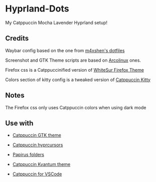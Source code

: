 
# Hyprland-Dots
My Catppuccin Mocha Lavender Hyprland setup!



## Credits

Waybar config based on the one from [m4xshen's dotfiles](https://github.com/m4xshen/dotfiles)


Screenshot and GTK Theme scripts are based on [Arcolinux](https://arcolinux.com/) ones.


Firefox css is a Catppuccinified version of [WhiteSur Firefox Theme](https://github.com/vinceliuice/WhiteSur-firefox-theme)


Colors section of kitty config is a tweaked version of [Catppuccin Kitty](https://github.com/catppuccin/kitty)


## Notes

The Firefox css only uses Catppuccin colors when using dark mode


## Use with

- [Catppuccin GTK theme](https://github.com/catppuccin/gtk)

- [Catppuccin hyprcursors](https://github.com/entailz/hyprcatppuccin/blob/master/hyprconverted/extracted_Catppuccin-Mocha-Lavender-Cursors.tar.gz)

- [Papirus folders](https://github.com/catppuccin/papirus-folders)

- [Catppuccin Kvantum theme](https://github.com/catppuccin/Kvantum)

- [Catppuccin for VSCode](https://github.com/catppuccin/vscode)

